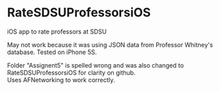 # RateSDSUProfessorsiOS
iOS app to rate professors at SDSU

May not work because it was using JSON data from Professor Whitney's database. 
Tested on iPhone 5S. 

Folder "Assignent5" is spelled wrong and was also changed to RateSDSUProfessorsiOS for clarity on github.  
Uses AFNetworking to work correctly. 

